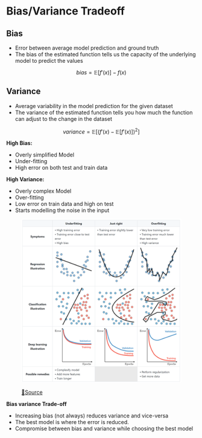 # Bias/Variance Tradeoff

## Bias

* Error between average model prediction and ground truth
* The bias of the estimated function tells us the capacity of the underlying model to predict the values

$$bias = \mathbb{E}[f'(x)] - f(x)$$

## Variance

* Average variability in the model prediction for the given dataset
* The variance of the estimated function tells you how much the function can adjust to the change in the dataset

$$variance = \mathbb{E}[(f'(x) - \mathbb{E}[f'(x)])^2]$$

**High Bias:**

* Overly simplified Model
* Under-fitting
* High error on both test and train data

**High Variance:**

* Overly complex Model
* Over-fitting
* Low error on train data and high on test
* Starts modelling the noise in the input

<figure><img src="../contents/Algorithms/images/image24.png" alt=""><figcaption><p><a href="https://stanford.edu/~shervine/teaching/cs-229/cheatsheet-machine-learning-tips-and-tricks">📖Source</a></p></figcaption></figure>

**Bias variance Trade-off**

* Increasing bias (not always) reduces variance and vice-versa
* The best model is where the error is reduced.
* Compromise between bias and variance while choosing the best model
